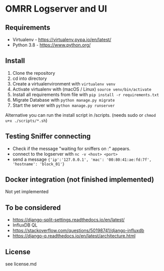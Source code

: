 # OMRR Logserver and UI

## Requirements
* Virtualenv - https://virtualenv.pypa.io/en/latest/
* Python 3.8 - https://www.python.org/

## Install
1. Clone the repository
2. cd into directory 
3. Create a virtualenvironment with ````virtualenv venv````
4. Activate virtualenv with (macOS / Linux) ```source venv/bin/activate```
5. Install all requirements from file with ```pip install -r requirements.txt```
6. Migrate Database with ```python manage.py migrate```
7. Start the server with ```python manage.py runserver```

Alternative you can run the install script in /scripts. (needs sudo or ```chmod u+x ./scripts/*.sh```)

## Testing Sniffer connecting
* Check if the message "waiting for sniffers on <host>:<port>" appears.  
* connect to the logserver with ````nc -v <host> <port>````
* send a message ```{'ip':'127.0.0.1', 'mac': '00:80:41:ae:fd:7f', 'hostname': 'block_01'}```


## Docker integration (not finished implemented)
Not yet implemented  

## To be considered
* https://django-split-settings.readthedocs.io/en/latest/
* InfluxDB QL
* https://stackoverflow.com/questions/50198741/django-influxdb
* https://django-q.readthedocs.io/en/latest/architecture.html

## License
see license.md
